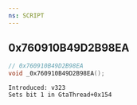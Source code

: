 ```yaml
---
ns: SCRIPT
---
```

## 0x760910B49D2B98EA

```c
// 0x760910B49D2B98EA
void _0x760910B49D2B98EA();
```

```
Introduced: v323
Sets bit 1 in GtaThread+0x154
```


